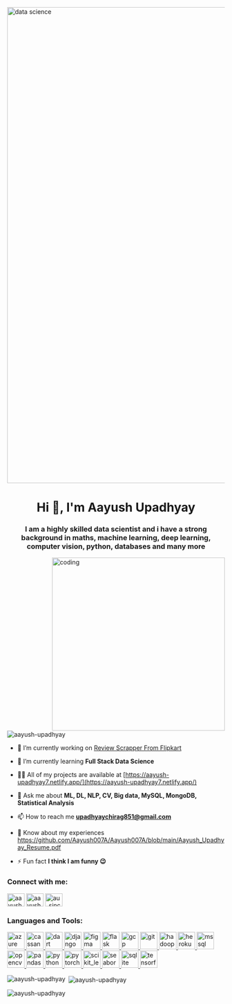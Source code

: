 <img align="center" alt="data science" width="1100" src="https://qph.cf2.quoracdn.net/main-qimg-c94aa04cf17c1a8034651d98d180874d">
<h1 align="center">Hi 👋, I'm Aayush Upadhyay</h1>
<h3 align="center">I am a highly skilled data scientist and i have a strong background in maths, machine learning, deep learning, computer vision, python, databases and many more</h3>
<img align="right" alt="coding" width="400" src="https://user-images.githubusercontent.com/55389276/140866485-8fb1c876-9a8f-4d6a-98dc-08c4981eaf70.gif">
<p align="left"> <img src="https://komarev.com/ghpvc/?username=aayush-upadhyay&label=Profile%20views&color=0e75b6&style=flat" alt="aayush-upadhyay" /> </p>

- 🔭 I’m currently working on [Review Scrapper From Flipkart](https://github.com/Aayush007A/Review-Scrapper)

- 🌱 I’m currently learning **Full Stack Data Science**

- 👨‍💻 All of my projects are available at [https://aayush-upadhyay7.netlify.app/](https://aayush-upadhyay7.netlify.app/)

- 💬 Ask me about **ML, DL, NLP, CV, Big data, MySQL, MongoDB, Statistical Analysis**

- 📫 How to reach me **upadhyaychirag851@gmail.com**

- 📄 Know about my experiences https://github.com/Aayush007A/Aayush007A/blob/main/Aayush_Upadhyay_Resume.pdf

- ⚡ Fun fact **I think I am funny 😉**

<h3 align="left">Connect with me:</h3>
<p align="left">
<a href="https://linkedin.com/in/aayushupadhyay" target="blank"><img align="center" src="https://cdn2.iconfinder.com/data/icons/social-media-2285/512/1_Linkedin_unofficial_colored_svg-512.png" alt="aayush upadhyay" height="30" width="40" /></a>
<a href="https://kaggle.com/aayush upadhyay 007" target="blank"><img align="center" src="https://cdn3.iconfinder.com/data/icons/logos-and-brands-adobe/512/189_Kaggle-512.png" alt="aayush upadhyay 007" height="30" width="40" /></a>
<a href="https://instagram.com/au_since_2002" target="blank"><img align="center" src="https://cdn0.iconfinder.com/data/icons/social-media-circle-6/1024/instagram-512.png" alt="au_since_2002" height="30" width="40" /></a>
</p>

<h3 align="left">Languages and Tools:</h3>
<p align="left"> <a href="https://azure.microsoft.com/en-in/" target="_blank" rel="noreferrer"> <img src="https://www.vectorlogo.zone/logos/microsoft_azure/microsoft_azure-icon.svg" alt="azure" width="40" height="40"/> </a> <a href="https://cassandra.apache.org/" target="_blank" rel="noreferrer"> <img src="https://www.vectorlogo.zone/logos/apache_cassandra/apache_cassandra-icon.svg" alt="cassandra" width="40" height="40"/> </a> <a href="https://dart.dev" target="_blank" rel="noreferrer"> <img src="https://www.vectorlogo.zone/logos/dartlang/dartlang-icon.svg" alt="dart" width="40" height="40"/> </a> <a href="https://www.djangoproject.com/" target="_blank" rel="noreferrer"> <img src="https://cdn.worldvectorlogo.com/logos/django.svg" alt="django" width="40" height="40"/> </a> <a href="https://www.figma.com/" target="_blank" rel="noreferrer"> <img src="https://www.vectorlogo.zone/logos/figma/figma-icon.svg" alt="figma" width="40" height="40"/> </a> <a href="https://flask.palletsprojects.com/" target="_blank" rel="noreferrer"> <img src="https://www.vectorlogo.zone/logos/pocoo_flask/pocoo_flask-icon.svg" alt="flask" width="40" height="40"/> </a> <a href="https://cloud.google.com" target="_blank" rel="noreferrer"> <img src="https://www.vectorlogo.zone/logos/google_cloud/google_cloud-icon.svg" alt="gcp" width="40" height="40"/> </a> <a href="https://git-scm.com/" target="_blank" rel="noreferrer"> <img src="https://www.vectorlogo.zone/logos/git-scm/git-scm-icon.svg" alt="git" width="40" height="40"/> </a> <a href="https://hadoop.apache.org/" target="_blank" rel="noreferrer"> <img src="https://www.vectorlogo.zone/logos/apache_hadoop/apache_hadoop-icon.svg" alt="hadoop" width="40" height="40"/> </a> <a href="https://heroku.com" target="_blank" rel="noreferrer"> <img src="https://www.vectorlogo.zone/logos/heroku/heroku-icon.svg" alt="heroku" width="40" height="40"/> </a> <a href="https://www.microsoft.com/en-us/sql-server" target="_blank" rel="noreferrer"> <img src="https://www.svgrepo.com/show/303229/microsoft-sql-server-logo.svg" alt="mssql" width="40" height="40"/> </a> <a href="https://opencv.org/" target="_blank" rel="noreferrer"> <img src="https://www.vectorlogo.zone/logos/opencv/opencv-icon.svg" alt="opencv" width="40" height="40"/> </a> <a href="https://pandas.pydata.org/" target="_blank" rel="noreferrer"> <img src="https://pandas.pydata.org/static/img/pandas_secondary.svg" alt="pandas" width="40" height="40"/> </a> <a href="https://www.python.org" target="_blank" rel="noreferrer"> <img src="https://s3.dualstack.us-east-2.amazonaws.com/pythondotorg-assets/media/community/logos/python-logo-only.png" alt="python" width="40" height="40"/> </a> <a href="https://pytorch.org/" target="_blank" rel="noreferrer"> <img src="https://www.vectorlogo.zone/logos/pytorch/pytorch-icon.svg" alt="pytorch" width="40" height="40"/> </a> <a href="https://scikit-learn.org/" target="_blank" rel="noreferrer"> <img src="https://upload.wikimedia.org/wikipedia/commons/0/05/Scikit_learn_logo_small.svg" alt="scikit_learn" width="40" height="40"/> </a> <a href="https://seaborn.pydata.org/" target="_blank" rel="noreferrer"> <img src="https://seaborn.pydata.org/_images/logo-mark-lightbg.svg" alt="seaborn" width="40" height="40"/> </a> <a href="https://www.sqlite.org/" target="_blank" rel="noreferrer"> <img src="https://www.vectorlogo.zone/logos/sqlite/sqlite-icon.svg" alt="sqlite" width="40" height="40"/> </a> <a href="https://www.tensorflow.org" target="_blank" rel="noreferrer"> <img src="https://www.vectorlogo.zone/logos/tensorflow/tensorflow-icon.svg" alt="tensorflow" width="40" height="40"/> </a> </p>

<p><img align="left" src="https://github-readme-stats.vercel.app/api/top-langs?username=aayush-upadhyay&show_icons=true&locale=en&layout=compact" alt="aayush-upadhyay" /></p>

<p>&nbsp;<img align="center" src="https://github-readme-stats.vercel.app/api?username=aayush-upadhyay&show_icons=true&locale=en" alt="aayush-upadhyay" /></p>

<p><img align="center" src="https://github-readme-streak-stats.herokuapp.com/?user=aayush-upadhyay&" alt="aayush-upadhyay" /></p>

